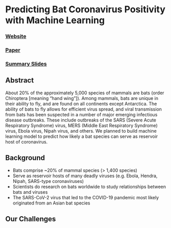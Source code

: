 # Predicting Bat Coronavirus Positivity with Machine Learning

### [Website](https://bat-cov-positivity.org/home/)
### [Paper](https://docs.google.com/document/d/1FLlotUx1XfFxBzky489_72njXnUz16bHtqIj62QFxO0/edit?usp=sharing)
### [Summary Slides](https://docs.google.com/presentation/d/13Ot_wj25HCAfJi9_KOllAUaPXitvok93bEULxCFregQ/edit?usp=sharing)

## Abstract

About 20% of the approximately 5,000 species of mammals are bats (order Chiroptera [meaning “hand wing”]). Among mammals, bats are unique in their ability to fly, and are found on all continents except Antarctica. The ability of bats to fly allows for efficient virus spread, and viral transmission from bats has been suspected in a number of major emerging infectious disease outbreaks. These include outbreaks of the SARS (Severe Acute Respiratory Syndrome) virus, MERS (Middle East Respiratory Syndrome) virus, Ebola virus, Nipah virus, and others. We planned to build machine learning model to predict how likely a bat species can serve as reservoir host of coronavirus.

## Background

- Bats comprise ~20% of mammal species (> 1,400 species)
- Serve as reservoir hosts of many deadly viruses (e.g. Ebola, Hendra, Nipah, SARS-type coronaviruses)
- Scientists do research on bats worldwide to study relationships between bats and viruses
- The SARS-CoV-2 virus that led to the COVID-19 pandemic most likely originated from an Asian bat species

## Our Challenges